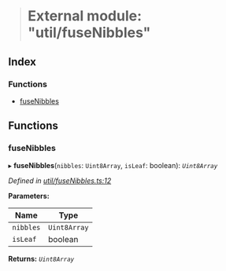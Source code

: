 > # External module: "util/fuseNibbles"

## Index

### Functions

* [fuseNibbles](_util_fusenibbles_.md#fusenibbles)

## Functions

###  fuseNibbles

▸ **fuseNibbles**(`nibbles`: `Uint8Array`, `isLeaf`: boolean): *`Uint8Array`*

*Defined in [util/fuseNibbles.ts:12](https://github.com/polkadot-js/common/blob/09e0b80/packages/trie-codec/src/util/fuseNibbles.ts#L12)*

**Parameters:**

Name | Type |
------ | ------ |
`nibbles` | `Uint8Array` |
`isLeaf` | boolean |

**Returns:** *`Uint8Array`*